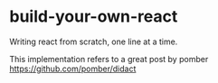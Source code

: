 # build-your-own-react

Writing react from scratch, one line at a time.

This implementation refers to a great post by pomber https://github.com/pomber/didact

